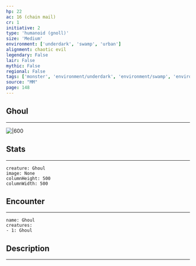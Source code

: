 ```yaml
---
hp: 22
ac: 16 (chain mail)
cr: 1
initiative: 2
type: 'humanoid (gnoll)'    
size: 'Medium'
environment: ['underdark', 'swamp', 'urban']
alignment: chaotic evil
legendary: False
lair: False
mythic: False
regional: False
tags: ['monster', 'environment/underdark', 'environment/swamp', 'environment/urban']
source: "MM"
page: 148
---
```


## Ghoul
---

![|600](D:/Program%20Files/5e.tools/img/bestiary/MM/Ghoul.png)

## Stats
---

```statblock
creature: Ghoul
image: None
columnHeight: 500
columnWidth: 500
```

## Encounter
---

```encounter-table
name: Ghoul
creatures:
- 1: Ghoul
```

## Description
---




